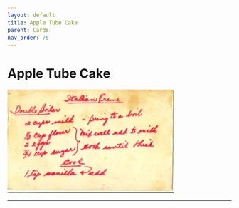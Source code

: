 ```yaml
---
layout: default
title: Apple Tube Cake
parent: Cards
nav_order: 75
---
```


# Apple Tube Cake
![Apple Tube Cake](/recipe-images/index-cards/index-card-07-back.jpg)

---
